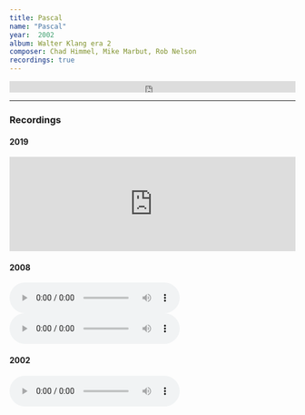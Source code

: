 ```yaml
---
title: Pascal
name: "Pascal"
year:  2002
album: Walter Klang era 2
composer: Chad Himmel, Mike Marbut, Rob Nelson
recordings: true
---
```


<iframe width="100%" height="20" scrolling="no" frameborder="no" allow="autoplay" src="https://w.soundcloud.com/player/?url=https%3A//api.soundcloud.com/tracks/667825385&color=%23ff5500&inverse=false&auto_play=false&show_user=true"></iframe>

<hr/>

<h3>Recordings</h3>

<h4>2019</h4>

<iframe width="100%" height="166" scrolling="no" frameborder="no" allow="autoplay" src="https://w.soundcloud.com/player/?url=https%3A//api.soundcloud.com/tracks/667825385&color=%23ff5500&auto_play=false&hide_related=false&show_comments=true&show_user=true&show_reposts=false&show_teaser=true"></iframe>


<h4>2008</h4>
<audio controls="">
              <source src="http://walterklang.com/mp3/2008-11-29/Pascal/pascal_vocals.mp3" type="audio/mpeg">
                <a href="http://walterklang.com/mp3/2008-11-29/Pascal/pascal_vocals.mp3">pascal_vocals.mp3</a>
          </audio>

<audio controls="">
              <source src="http://walterklang.com/mp3/2008-10-04/Pascal/Pascal_vocals.mp3" type="audio/mpeg">
                <a href="http://walterklang.com/mp3/2008-10-04/Pascal/Pascal_vocals.mp3">Pascal_vocals.mp3</a>
          </audio>

<h4>2002</h4>

<audio controls="">
              <source src="/mp3/2002-08-24/Pascal/pascal-lyrics.mp3" type="audio/mpeg">
                <a href="/mp3/2002-08-24/Pascal/pascal-lyrics.mp3">pascal-lyrics.mp3</a>
          </audio>
